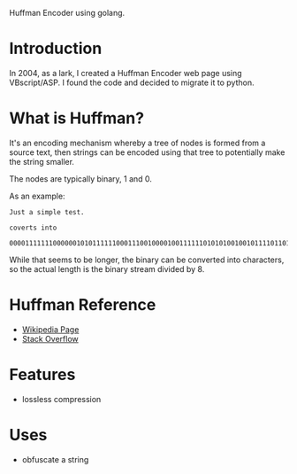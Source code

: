 Huffman Encoder using golang.

# Introduction

In 2004, as a lark, I created a Huffman Encoder web page using VBscript/ASP. I found the code and decided to migrate it to python.

# What is Huffman?

It's an encoding mechanism whereby a tree of nodes is formed from a source text, then strings can be encoded using that tree to potentially make the string smaller.

The nodes are typically binary, 1 and 0.

As an example:

```
Just a simple test.

coverts into

000011111110000001010111111000111001000010011111101010100100101111011010001010110000001
```

While that seems to be longer, the binary can be converted into characters, so the actual length is the binary stream divided by 8.

# Huffman Reference

- [Wikipedia Page](https://en.wikipedia.org/wiki/Huffman_coding)
- [Stack Overflow](https://stackoverflow.com/questions/70245937/why-huffmans-coding-algorithm-takes-more-bit-than-the-original-size)

# Features

- lossless compression

# Uses

- obfuscate a string

